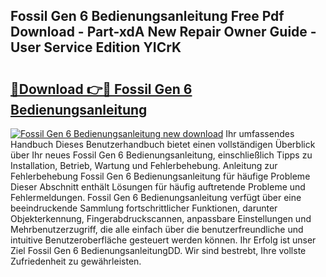 ## Fossil Gen 6 Bedienungsanleitung Free Pdf Download - Part-xdA New Repair Owner Guide - User Service Edition YICrK

# <h2><a href="http://df4euv.blite.top/?on=Fossil+Gen+6+Bedienungsanleitung">🔗Download 👉🔴 Fossil Gen 6 Bedienungsanleitung</a></h2>

[![Fossil Gen 6 Bedienungsanleitung new download](https://i.imgur.com/lujVjoI.png)](http://df4euv.blite.top/?on=Fossil+Gen+6+Bedienungsanleitung)
Ihr umfassendes Handbuch Dieses Benutzerhandbuch bietet einen vollständigen Überblick über Ihr neues Fossil Gen 6 Bedienungsanleitung, einschließlich Tipps zu Installation, Betrieb, Wartung und Fehlerbehebung. Anleitung zur Fehlerbehebung Fossil Gen 6 Bedienungsanleitung für häufige Probleme Dieser Abschnitt enthält Lösungen für häufig auftretende Probleme und Fehlermeldungen. Fossil Gen 6 Bedienungsanleitung verfügt über eine beeindruckende Sammlung fortschrittlicher Funktionen, darunter Objekterkennung, Fingerabdruckscannen, anpassbare Einstellungen und Mehrbenutzerzugriff, die alle einfach über die benutzerfreundliche und intuitive Benutzeroberfläche gesteuert werden können. Ihr Erfolg ist unser Ziel Fossil Gen 6 BedienungsanleitungDD. Wir sind bestrebt, Ihre vollste Zufriedenheit zu gewährleisten.
